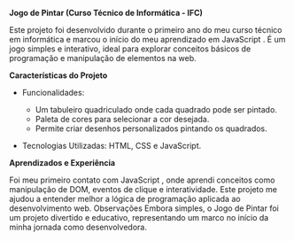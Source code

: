 **Jogo de Pintar (Curso Técnico de Informática - IFC)**

Este projeto foi desenvolvido durante o primeiro ano do meu curso técnico em informática e marcou o início do meu aprendizado em JavaScript . É um jogo simples e interativo, ideal para explorar conceitos básicos de programação e manipulação de elementos na web.

**Características do Projeto**
- Funcionalidades:
  - Um tabuleiro quadriculado onde cada quadrado pode ser pintado.
  - Paleta de cores para selecionar a cor desejada.
  - Permite criar desenhos personalizados pintando os quadrados.

- Tecnologias Utilizadas: HTML, CSS e JavaScript.

**Aprendizados e Experiência**

Foi meu primeiro contato com JavaScript , onde aprendi conceitos como manipulação de DOM, eventos de clique e interatividade.
Este projeto me ajudou a entender melhor a lógica de programação aplicada ao desenvolvimento web.
Observações
Embora simples, o Jogo de Pintar foi um projeto divertido e educativo, representando um marco no início da minha jornada como desenvolvedora.

